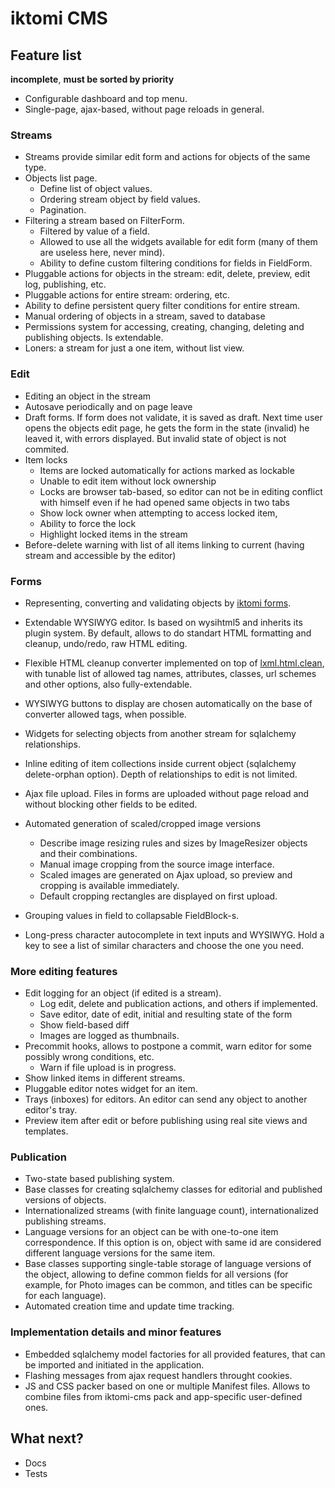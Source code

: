 # iktomi CMS


## Feature list

**incomplete**,
**must be sorted by priority**

* Configurable dashboard and top menu.
* Single-page, ajax-based, without page reloads in general.

### Streams
* Streams provide similar edit form and actions for objects of the same type.
* Objects list page.
    * Define list of object values.
    * Ordering stream object by field values.
    * Pagination.
* Filtering a stream based on FilterForm.
    * Filtered by value of a field.
    * Allowed to use all the widgets available for edit form
      (many of them are useless here, never mind).
    * Ability to define custom filtering conditions for fields in FieldForm.
* Pluggable actions for objects in the stream: edit, delete, preview, 
  edit log, publishing, etc.
* Pluggable actions for entire stream: ordering, etc.
* Ability to define persistent query filter conditions for entire stream.
* Manual ordering of objects in a stream, saved to database
* Permissions system for accessing, creating, changing, deleting and
  publishing objects. Is extendable.
* Loners: a stream for just a one item, without list view.

### Edit

* Editing an object in the stream
* Autosave periodically and on page leave
* Draft forms. If form does not validate, it is saved as draft.
  Next time user opens the objects edit page, he gets the form in the state
  (invalid) he leaved it, with errors displayed. But invalid state of object
  is not commited.
* Item locks
    * Items are locked automatically for actions marked as lockable
    * Unable to edit item without lock ownership
    * Locks are browser tab-based, so editor can not be in editing conflict 
      with himself even if he had opened same objects in two tabs
    * Show lock owner when attempting to access locked item,
    * Ability to force the lock
    * Highlight locked items in the stream
* Before-delete warning with list of all items linking to current (having
  stream and accessible by the editor)

### Forms

* Representing, converting and validating objects by
  [iktomi forms](http://iktomi.readthedocs.org/en/latest/forms-basic.html).
* Extendable WYSIWYG editor. Is based on wysihtml5 and inherits its plugin system.
  By default, allows to do standart HTML formatting and cleanup, undo/redo,
  raw HTML editing.
* Flexible HTML cleanup converter implemented on top of [lxml.html.clean](http://lxml.de/api/lxml.html.clean-module.html),
  with tunable list of allowed tag names, attributes, classes, url schemes and other options,
  also fully-extendable.

* WYSIWYG buttons to display are chosen
  automatically on the base of converter allowed tags, when possible.
* Widgets for selecting objects from another stream for sqlalchemy relationships.
* Inline editing of item collections inside current object (sqlalchemy
  delete-orphan option). Depth of relationships to edit is not limited.
* Ajax file upload. Files in forms are uploaded without page reload and without
  blocking other fields to be edited.
* Automated generation of scaled/cropped image versions
    * Describe image resizing rules and sizes by ImageResizer objects and 
      their combinations.
    * Manual image cropping from the source image interface.
    * Scaled images are generated on Ajax upload, so preview and cropping
      is available immediately. 
    * Default cropping rectangles are displayed on first upload.
* Grouping values in field to collapsable FieldBlock-s.
* Long-press character autocomplete in text inputs and WYSIWYG.
  Hold a key to see a list of similar characters and choose the one you need.

### More editing features

* Edit logging for an object (if edited is a stream).
    * Log edit, delete and publication actions, and others if implemented.
    * Save editor, date of edit, initial and resulting state of the form
    * Show field-based diff
    * Images are logged as thumbnails.
* Precommit hooks, allows to postpone a commit, warn editor for some possibly
  wrong conditions, etc.
    * Warn if file upload is in progress.
* Show linked items in different streams.
* Pluggable editor notes widget for an item.
* Trays (inboxes) for editors. An editor can send any object to another
  editor's tray.
* Preview item after edit or before publishing using real site views and templates.

### Publication

* Two-state based publishing system.
* Base classes for creating sqlalchemy classes for editorial and published versions
  of objects.
* Internationalized streams (with finite language count), internationalized
  publishing streams.
* Language versions for an object can be with one-to-one item correspondence.
  If this option is on, object with same id are considered different language
  versions for the same item.
* Base classes supporting single-table storage of language versions of the object,
  allowing to define common fields for all versions (for example, for Photo images
  can be common, and titles can be specific for each language).
* Automated creation time and update time tracking.

### Implementation details and minor features

* Embedded sqlalchemy model factories for all provided features,
  that can be imported and initiated in the application.
* Flashing messages from ajax request handlers throught cookies.
* JS and CSS packer based on one or multiple Manifest files.
  Allows to combine files from iktomi-cms pack and app-specific
  user-defined ones.

## What next?

* Docs
* Tests
